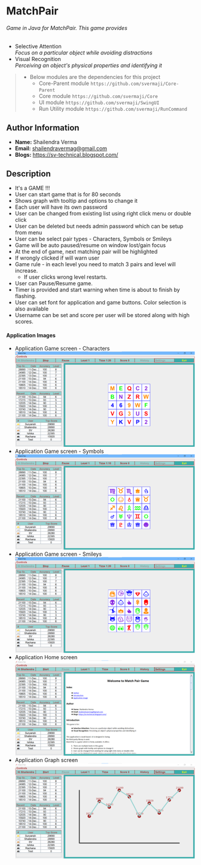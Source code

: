 # MatchPair

###### Game in Java for MatchPair. This game provides
* Selective Attention<br>
  _Focus on a particular object while avoiding distractions_
* Visual Recognition<br>
  _Perceiving an object's physical properties and identifying it_

> * Below modules are the dependencies for this project
>   - Core-Parent module `https://github.com/svermaji/Core-Parent`
>   - Core module `https://github.com/svermaji/Core`
>   - UI module `https://github.com/svermaji/SwingUI`
>   - Run Utility module `https://github.com/svermaji/RunCommand`

## Author Information
* **Name:** Shailendra Verma
* **Email:** shailendravermag@gmail.com
* **Blogs:** https://sv-technical.blogspot.com/

## Description
* It's a GAME !!!
* User can start game that is for 80 seconds
* Shows graph with tooltip and options to change it
* Each user will have its own password
* User can be changed from existing list using right click menu or double click
* User can be deleted but needs admin password which can be setup from menu
* User can be select pair types - Characters, Symbols or Smileys
* Game will be auto paused/resume on window lost/gain focus
* At the end of game, next matching pair will be highlighted
* If wrongly clicked if will warn user
* Game rule - in each level you need to match 3 pairs and level will increase.
    * If user clicks wrong level restarts.
* User can Pause/Resume game.
* Timer is provided and start warning when time is about to finish by flashing.
* User can set font for application and game buttons. Color selection is also available
* Username can be set and score per user will be stored along with high scores.

#### Application Images
* Application Game screen - Characters<br>
![Image of Yaktocat](https://github.com/svermaji/MatchPair/blob/master/app-images/app-image-15-dec-2021-chars.png)
* Application Game screen - Symbols<br>
![Image of Yaktocat](https://github.com/svermaji/MatchPair/blob/master/app-images/app-image-15-dec-2021-symbols.png)
* Application Game screen - Smileys<br>
![Image of Yaktocat](https://github.com/svermaji/MatchPair/blob/master/app-images/app-image-15-dec-2021-smileys.png)
* Application Home screen<br>
![Image of Yaktocat](https://github.com/svermaji/MatchPair/blob/master/app-images/app-image-home-15-dec-2021.png)
* Application Graph screen<br>
![Image of Yaktocat](https://github.com/svermaji/MatchPair/blob/master/app-images/app-image-graph-15-dec-2021.png)
